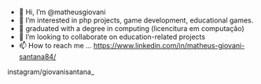 - 👋 Hi, I’m @matheusgiovani
- 👀 I’m interested in php projects, game development, educational games.
- 🌱 graduated with a degree in computing (licencitura em computação)
- 💞️ I’m looking to collaborate on education-related projects
- 📫 How to reach me ...
https://www.linkedin.com/in/matheus-giovani-santana84/

instagram/giovanisantana_
<!---

--->
